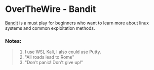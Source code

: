 # OverTheWire - Bandit

[Bandit](https://overthewire.org/wargames/bandit/) is a must play for beginners who want to learn more about linux systems and common exploitation methods.

### Notes:
>1. I use WSL Kali, I also could use Putty.
>2. "All roads lead to Rome"
>3. "Don't panic! Don't give up!"